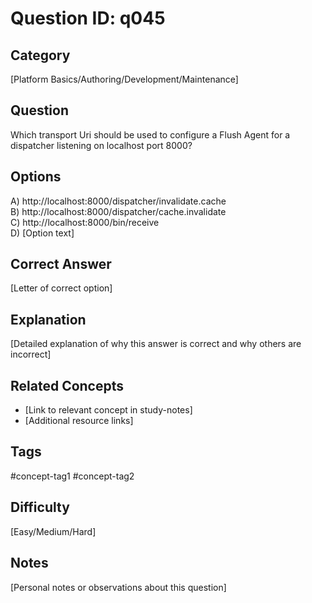 # Question ID: q045

## Category
[Platform Basics/Authoring/Development/Maintenance]

## Question
Which transport Uri should be used to configure a Flush Agent for a dispatcher listening on localhost port 8000?

## Options
A) http://localhost:8000/dispatcher/invalidate.cache <br /> 
B) http://localhost:8000/dispatcher/cache.invalidate <br /> 
C) http://localhost:8000/bin/receive  <br /> 
D) [Option text]  <br /> 

## Correct Answer
[Letter of correct option]

## Explanation
[Detailed explanation of why this answer is correct and why others are incorrect]

## Related Concepts
- [Link to relevant concept in study-notes]
- [Additional resource links]

## Tags
#concept-tag1 #concept-tag2

## Difficulty
[Easy/Medium/Hard]

## Notes
[Personal notes or observations about this question]